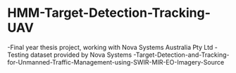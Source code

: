 # HMM-Target-Detection-Tracking-UAV
-Final year thesis project, working with Nova Systems Australia Pty Ltd
 -Testing dataset provided by Nova Systems
 -Target-Detection-and-Tracking-for-Unmanned-Traffic-Management-using-SWIR-MIR-EO-Imagery-Source
